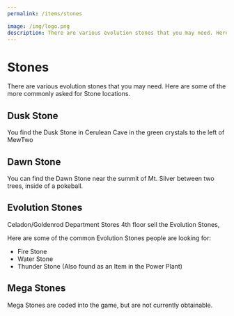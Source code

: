 ```yaml
---
permalink: /items/stones

image: /img/logo.png
description: There are various evolution stones that you may need. Here are some of the more commonly asked for Stone locations.
---
```


# Stones

There are various evolution stones that you may need. Here are some of the more commonly asked for Stone locations.

## Dusk Stone

You find the Dusk Stone in Cerulean Cave in the green crystals to the left of MewTwo


## Dawn Stone

You can find the Dawn Stone near the summit of Mt. Silver between two trees, inside of a pokeball.

## Evolution Stones

Celadon/Goldenrod Department Stores 4th floor sell the Evolution Stones,

Here are some of the common Evolution Stones people are looking for:

* Fire Stone
* Water Stone
* Thunder Stone (Also found as an Item in the Power Plant)

## Mega Stones

Mega Stones are coded into the game, but are not currently obtainable.

